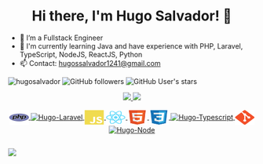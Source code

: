 ### <h1 align="center">Hi there, I'm Hugo Salvador! 👋</h1>

- 🔭 I’m a Fullstack Engineer
- 🌱 I'm currently learning Java and have experience with PHP, Laravel, TypeScript, NodeJS, ReactJS, Python
- 📫 Contact: hugossalvador1241@gmail.com

<img src="https://komarev.com/ghpvc/?username=hugosalvador&label=Profile%20views&color=0e75b6&style=flat" alt="hugosalvador" /> ![GitHub followers](https://img.shields.io/github/followers/zurugo) ![GitHub User's stars](https://img.shields.io/github/stars/zurugo)

<div align="center">
  <a href="https://github.com/hugosalvador">
  <img height="180em" src="https://github-readme-stats.vercel.app/api?username=zurugo&show_icons=true&theme=dark&include_all_commits=true&count_private=true"/>
  <img height="180em" src="https://github-readme-stats.vercel.app/api/top-langs/?username=zurugo&layout=compact&langs_count=8&theme=dark"/>
</div>

<div style="display: inline_block" align="center"><br> 
   <img align="center" alt="Hugo-PHP" height="30" width="40" src="https://raw.githubusercontent.com/devicons/devicon/master/icons/php/php-original.svg">
   <img align="center" alt="Hugo-Laravel" height="30" width="40" src="https://cdn.jsdelivr.net/gh/devicons/devicon/icons/laravel/laravel-original.svg">
   <img align="center" alt="Hugo-Js" height="30" width="40" src="https://raw.githubusercontent.com/devicons/devicon/master/icons/javascript/javascript-plain.svg">
   <img align="center" alt="Hugo-React" height="30" width="40" src="https://raw.githubusercontent.com/devicons/devicon/master/icons/react/react-original.svg">
   <img align="center" alt="Hugo-HTML" height="30" width="40" src="https://raw.githubusercontent.com/devicons/devicon/master/icons/html5/html5-original.svg">
   <img align="center" alt="Hugo-CSS" height="30" width="40" src="https://raw.githubusercontent.com/devicons/devicon/master/icons/css3/css3-original.svg">
   <img align="center" alt="Hugo-Typescript" height="30" width="40" src="https://cdn.jsdelivr.net/gh/devicons/devicon/icons/typescript/typescript-original.svg">
   <img align="center" alt="Hugo-Git" height="30" width="40" src="https://raw.githubusercontent.com/devicons/devicon/master/icons/git/git-original.svg">
   <img align="center" alt="Hugo-Node" height="30" width="40" src="https://cdn.jsdelivr.net/gh/devicons/devicon/icons/nodejs/nodejs-original.svg">
 </div>
  
##

<div> 
<a href="https://www.linkedin.com/in/hugo-salvador-17281a162/" target="_blank" rel="noopener noreferrer"><img src="https://img.shields.io/badge/-LinkedIn-%230077B5?style=for-the-badge&logo=linkedin&logoColor=white" target="_blank"></a> 
</div>

